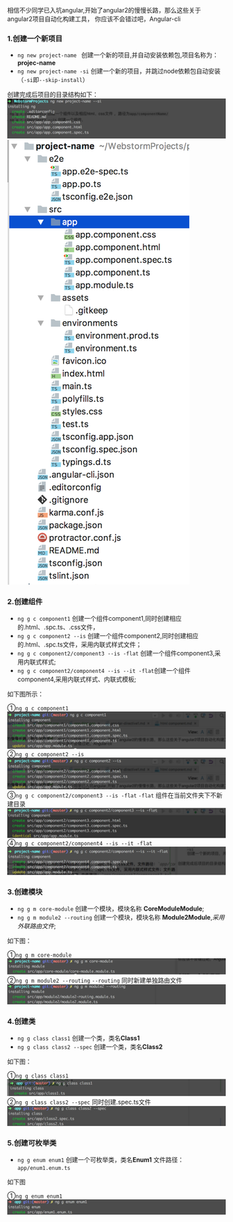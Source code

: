 相信不少同学已入坑angular,开始了angular2的慢慢长路，那么这些关于angular2项目自动化构建工具，
你应该不会错过吧，Angular-cli


### 1.创建一个新项目
- `ng new project-name `      创建一个新的项目,并自动安装依赖包,项目名称为：**projec-name**
- `ng new project-name -si`   创建一个新的项目，并跳过node依赖包自动安装（`-si`即`--skip-install`）

创建完成后项目的目录结构如下：
![](sources/imgs/angular-cli/ng-new0.png)
![](sources/imgs/angular-cli/app-files.png)

### 2.创建组件

- `ng g c component1`                           创建一个组件component1,同时创建相应的.html、.spc.ts、.css文件，
- `ng g c component2 --is`                      创建一个组件component2,同时创建相应的.html、.spc.ts文件，采用内联式样式文件；
- `ng g c component2/component3 --is -flat`     创建一个组件component3,采用内联式样式;
- `ng g c component2/component4 --is --it -flat`创建一个组件component4,采用内联式样式、内联式模板;

如下图所示：

①`ng g c component1`
![](sources/imgs/angular-cli/ng-g-c-1.png)
②`ng g c component2 --is`
![](sources/imgs/angular-cli/ng-g-c-2.png)
③`ng g c component2/component3 --is -flat`  `-flat` 组件在当前文件夹下不新建目录
![](sources/imgs/angular-cli/ng-g-c-3.png)
④`ng g c component2/component4 --is --it -flat`
![](sources/imgs/angular-cli/ng-g-c-4.png)


### 3.创建模块

- `ng g m core-module`       创建一个模块，模块名称 **CoreModuleModule**;
- `ng g m module2 --routing` 创建一个模块，模块名称 **Module2Module**,*采用外联路由文件*;

如下图：

①`ng g m core-module` 
![](sources/imgs/angular-cli/ng-g-m-1.png)
②`ng g m module2 --routing`       `--routing` 同时新建单独路由文件
![](sources/imgs/angular-cli/ng-g-m-2.png)


###  4.创建类

- `ng g class class1`   创建一个类，类名**Class1**
- `ng g class class2 --spec`   创建一个类，类名**Class2**

如下图：

①`ng g class class1`
![](sources/imgs/angular-cli/ng-g-class-1.png)
②`ng g class class2 --spec`  同时创建.spec.ts文件
![](sources/imgs/angular-cli/ng-g-class-2.png)

### 5.创建可枚举类

- `ng g enum enum1` 创建一个可枚举类，类名**Enum1** 文件路径：`app/enum1.enum.ts`

如下图

①`ng g enum enum1`
![](sources/imgs/angular-cli/ng-g-enum.png)